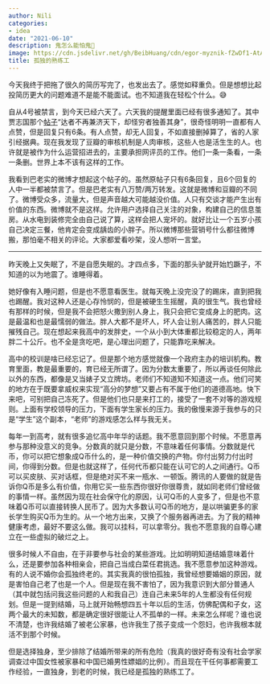 ```yaml
---
author: Nili
categories:
- idea
date: "2021-06-10"
description: 鬼怎么能怕鬼👻
image: https://cdn.jsdelivr.net/gh/BeibHuang/cdn/egor-myznik-fZwDf1-AtAA-unsplash.jpg
title: 孤独的熟练工
---
```


今天我终于把拖了很久的简历写完了，也发出去了。感觉如释重负。但是想想比起投简历更大的问题难道不是能不能面试。也不知道我在轻松个什么。😅

自从4号被禁言，到今天已经六天了。六天我的提醒里面已经有很多通知了。其中贾志国那个[帖子](https://www.douban.com/group/topic/228521259/?start=0#3262766985)“达者不再兼济天下，却怪穷者独善其身”，很奇怪明明一直都有人点赞，但是回复只有6条。有人点赞，却无人回复，不如直接删掉算了，省的人家引经据典。现在我发现了豆瓣的审核机制是人肉审核，这些人也是活生生的人。也许就是被作为什么运营招进去的，主要承担网评员的工作。他们一条一条看，一条一条删。世界上本不该有这样的工作。

我看到巴老实的微博才想起这个帖子的。虽然原帖子只有6条回复，且6个回复的人中一半都被禁言了。但是巴老实有八万赞/两万转发。这就是微博和豆瓣的不同了。微博受众多，流量大，但是声音越大可能越没价值。人只有交谈才能产生出有价值的东西。微博就不是这样。允许用户选择自己关注的对象，构建自己的信息茧房。从水电到装修完全由自己说了算，这样会把人宠坏的。就好比让一个五岁小孩自己决定三餐，他肯定会变成龋齿的小胖子。所以微博那些营销号什么都往微博搬，那怕毫不相关的评论。大家都爱看吵架，没人想听一言堂。

--------------------------------------------------------------------------------------------

昨天晚上又失眠了，不是自愿失眠的。才四点多，下面的那头驴就开始尥蹶子，不知道的以为地震了。谁睡得着。

她好像有入睡问题，但是也不愿意看医生。就每天晚上没完没了的踢床，直到把我也踢醒。我对这种人还是心存怜悯的，但是被硬生生摇醒，真的很生气。我也曾经有那样的时候，但是我不会把怒火撒到别人身上，我只会把它变成身上的肥肉。这是最温和也是最懦弱的做法。胖人大都不是坏人，坏人会让别人痛苦的，胖人只能摧残自己。现在想起来我高中的发胖史，一个从小到大体重都比较稳定的人，两年胖二十公斤。也不全是贪吃吧，是心理出问题了，只能靠吃来解决。

高中的校训是啥已经忘记了。但是那个地方感觉就像一个政府主办的培训机构。教育里面，教是最重要的，育已经无所谓了。因为分数太重要了，所以再谈任何除此以外的东西，都像是又当婊子又立牌坊。老师们不知道知不知道这一点。他们可笑的地方在于既要拿威权来实现“高分的梦想”又要占有不属于他们的道德高地。快下来吧，可别把自己冻死了。但是他们也只是来打工的，接受了一套不对等的游戏规则。上面有学校领导的压力，下面有学生家长的压力。我的傲慢来源于我参与的只是“学生”这个副本，“老师”的游戏感怎么样与我无关。

每年一到高考，就有很多追忆高中年华的话题。我不愿意回到那个时候。不愿意再参与那种没意义的竞争。分数真的就只是分数，不意味着任何事情。分数就是代币，你可以把它想象成Q币什么的，是一种价值交换的产物。你付出努力付出时间，你得到分数。但是也就这样了，任何代币都只能在认可它的人之间通行。Q币可以买皮肤、买对话框，但是绝对买不来一瓶水、一顿饭。腾讯的人要做的就是告诉你Q币是多么有价值，你用它买一些东西你很好你很尊贵，就如同老师们曾经做的事情一样。虽然因为现在社会保守化的原因，认可Q币的人变多了，但是也不意味着Q币可以直接转换人民币了。因为大多数认可Q币的地方，是以哄骗更多的家长学生购买Q币为生的。从一个地方出来，又换了个服务器再进去。为了我的精神健康考虑，最好不要这么做。我可以挂科，可以拿零分。我也不愿意我的自尊心建立在一些虚拟的破烂之上。

很多时候人不自由，在于非要参与社会的某些游戏。比如明明知道结婚意味着什么，还是要参加各种相亲会，把自己当成白菜任君挑选。我不愿意参加这种游戏。有的人说不婚你会孤独终老的。其实我真的很怕孤独，我曾经想要婚姻的原因，就是害怕自己老了也是一个人。但是现在我不害怕了，因为我意识到大部分普通人（其中就包括问我这些问题的人和我自己）连自己未来5年的人生都没有任何规划。但是一提到结婚，马上就开始畅想四五十年以后的生活，仿佛配偶和子女，这两个最大的未知数，都是确定很好很能让人不孤单的一样。未来怎么样呢？谁也说不清楚，也许我结婚了被老公家暴，也许我生了孩子变成一个怨妇，也许我根本就活不到那个时候。

但是选择独身，至少排除了结婚所带来的所有危险（我真的很好奇有没有社会学家调查过中国女性被家暴和中国已婚男性嫖娼的比例）。而且现在干任何事都需要工作经验，一直独身，到老的时候，我已经是孤独的熟练工了。







